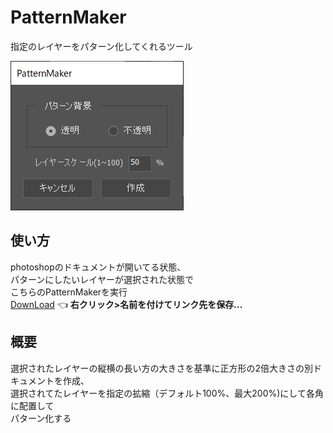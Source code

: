 # PatternMaker
指定のレイヤーをパターン化してくれるツール

![editor](PatternMaker.png "editor")

## 使い方
photoshopのドキュメントが開いてる状態、  
パターンにしたいレイヤーが選択された状態で  
こちらのPatternMakerを実行  
[DownLoad](PatternMaker.jsx) :point_left: **右クリック>名前を付けてリンク先を保存...**

## 概要
選択されたレイヤーの縦横の長い方の大きさを基準に正方形の2倍大きさの別ドキュメントを作成、  
選択されてたレイヤーを指定の拡縮（デフォルト100%、最大200%)にして各角に配置して  
パターン化する  
